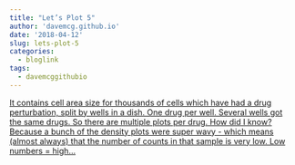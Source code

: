```yaml
---
title: "Let’s Plot 5"
author: 'davemcg.github.io'
date: '2018-04-12'
slug: lets-plot-5
categories:
  - bloglink
tags:
  - davemcggithubio
---
```


[It contains cell area size for thousands of cells which have had a drug perturbation, split by wells in a dish. One drug per well. Several wells got the same drugs. So there are multiple plots per drug. How did I know? Because a bunch of the density plots were super wavy - which means (almost always) that the number of counts in that sample is very low. Low numbers = high...<click to read more>](http://davemcg.github.io/./post/let-s-plot-5-ridgeline-density-plots/)

